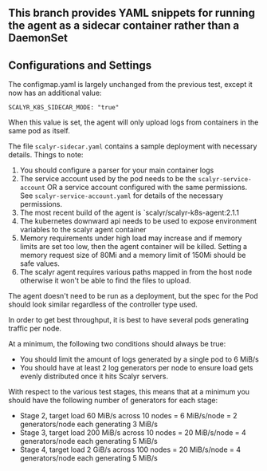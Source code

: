 ## This branch provides YAML snippets for running the agent as a sidecar container rather than a DaemonSet

## Configurations and Settings

The configmap.yaml is largely unchanged from the previous test, except it now has an additional value:

    SCALYR_K8S_SIDECAR_MODE: "true"

When this value is set, the agent will only upload logs from containers in the same pod as itself.

The file `scalyr-sidecar.yaml` contains a sample deployment with necessary details.  Things to note:

1. You should configure a parser for your main container logs
2. The service account used by the pod needs to be the `scalyr-service-account` OR a service account
   configured with the same permissions.  See `scalyr-service-account.yaml` for details of the
   necessary permissions.
3. The most recent build of the agent is `scalyr/scalyr-k8s-agent:2.1.1
4. The kubernetes downward api needs to be used to expose environment variables to the scalyr agent container
5. Memory requirements under high load may increase and if memory limits are set too low, then the agent
   container will be killed.  Setting a memory request size of 80Mi and a memory limit of 150Mi should be safe values.
6. The scalyr agent requires various paths mapped in from the host node otherwise it won't be able
   to find the files to upload.

The agent doesn't need to be run as a deployment, but the spec for the Pod should look similar regardless of the controller
type used.

In order to get best throughput, it is best to have several pods generating traffic per node.

At a minimum, the following two conditions should always be true:

* You should limit the amount of logs generated by a single pod to 6 MiB/s
* You should have at least 2 log generators per node to ensure load gets evenly distributed once it hits Scalyr servers.

With respect to the various test stages, this means that at a minimum you should have the following number of generators
for each stage:

* Stage 2, target load 60 MiB/s across 10 nodes = 6 MiB/s/node = 2 generators/node each generating 3 MiB/s
* Stage 3, target load 200 MiB/s across 10 nodes = 20 MiB/s/node = 4 generators/node each generating 5 MiB/s
* Stage 4, target load 2 GiB/s across 100 nodes = 20 MiB/s/node = 4 generators/node each generating 5 MiB/s

